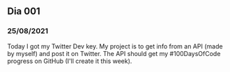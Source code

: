 ## Dia 001

### 25/08/2021

Today I got my Twitter Dev key. My project is to get info from an API (made by myself) and post it on Twitter. The API should get my #100DaysOfCode progress on GitHub (I'll create it this week).